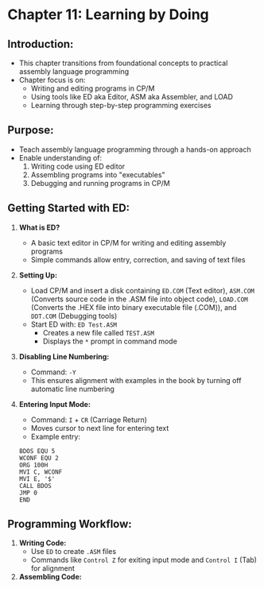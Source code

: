 # Chapter 11: Learning by Doing
## Introduction:
- This chapter transitions from foundational concepts to practical assembly language programming
- Chapter focus is on:
    - Writing and editing programs in CP/M
    - Using tools like ED aka Editor, ASM aka Assembler, and LOAD
    - Learning through step-by-step programming exercises

## Purpose:
- Teach assembly language programming through a hands-on approach
- Enable understanding of:
    1. Writing code using ED editor
    2. Assembling programs into "executables"
    3. Debugging and running programs in CP/M

## Getting Started with ED:
1. **What is ED?**
    - A basic text editor in CP/M for writing and editing assembly programs
    - Simple commands allow entry, correction, and saving of text files

2. **Setting Up:**
    - Load CP/M and insert a disk containing `ED.COM` (Text editor), `ASM.COM` (Converts source code in the .ASM file into object code), `LOAD.COM` (Converts the .HEX file into binary executable file (.COM)), and `DDT.COM` (Debugging tools)
    - Start ED with: `ED Test.ASM`
        - Creates a new file called `TEST.ASM`
        - Displays the `*` prompt in command mode

3. **Disabling Line Numbering:**
    - Command: `-Y`
    - This ensures alignment with examples in the book by turning off automatic line numbering

4. **Entering Input Mode:**
    - Command: `I` + `CR` (Carriage Return)
    - Moves cursor to next line for entering text
    - Example entry:
    ```assembly
    BDOS EQU 5
    WCONF EQU 2
    ORG 100H
    MVI C, WCONF
    MVI E, '$'
    CALL BDOS
    JMP 0
    END
    ```

## Programming Workflow:
1. **Writing Code:**
    - Use `ED` to create `.ASM` files
    - Commands like `Control Z` for exiting input mode and `Control I` (Tab) for alignment
2. **Assembling Code:**
 
